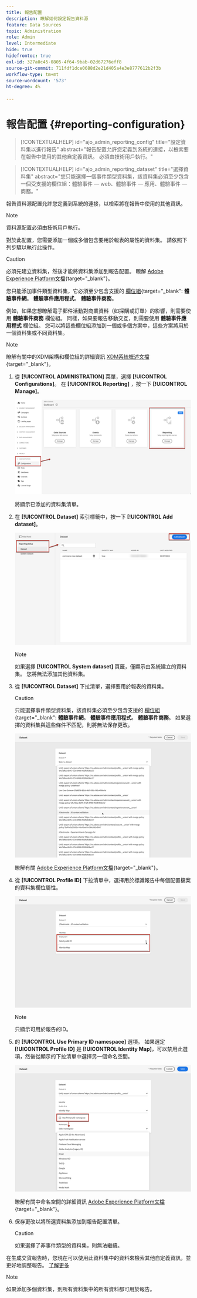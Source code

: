 ```yaml
---
title: 報告配置
description: 瞭解如何設定報告資料源
feature: Data Sources
topic: Administration
role: Admin
level: Intermediate
hide: true
hidefromtoc: true
exl-id: 327a0c45-0805-4f64-9bab-02d67276eff8
source-git-commit: 711fdf1dce0688d2e21d405a4e3e8777612b2f3b
workflow-type: tm+mt
source-wordcount: '573'
ht-degree: 4%

---
```


# 報告配置 {#reporting-configuration}

>[!CONTEXTUALHELP]
>id="ajo_admin_reporting_config"
>title="設定資料集以進行報告"
>abstract="報告配置允許您定義到系統的連接，以檢索要在報告中使用的其他自定義資訊。 必須由技術用戶執行。"

>[!CONTEXTUALHELP]
>id="ajo_admin_reporting_dataset"
>title="選擇資料集"
>abstract="您只能選擇一個事件類型資料集，該資料集必須至少包含一個受支援的欄位組：體驗事件 — web、體驗事件 — 應用、體驗事件 — 商務。"

報告資料源配置允許您定義到系統的連接，以檢索將在報告中使用的其他資訊。

>[!NOTE]
>
>資料源配置必須由技術用戶執行。 <!--Rights?-->

對於此配置，您需要添加一個或多個包含要用於報表的屬性的資料集。 請依照下列步驟以執行此操作。

>[!CAUTION]
>
>必須先建立資料集，然後才能將資料集添加到報告配置。 瞭解 [Adobe Experience Platform文檔](https://experienceleague.adobe.com/docs/experience-platform/catalog/datasets/user-guide.html?lang=en#create){target=&quot;_blank&quot;}。
>
>您只能添加事件類型資料集，它必須至少包含支援的 [欄位組](https://experienceleague.adobe.com/docs/experience-platform/xdm/tutorials/create-schema-ui.html#field-group){target=&quot;_blank&quot;: **體驗事件網**。 **體驗事件應用程式**。 **體驗事件商務**。

<!--
➡️ [Discover this feature in video](#video)
-->

例如，如果您想瞭解電子郵件活動對商業資料（如採購或訂單）的影響，則需要使用 **體驗事件商務** 欄位組。 同樣，如果要報告移動交互，則需要使用 **體驗事件應用程式** 欄位組。 <!--If you want to report on web interactions then you need to include the web field group.--> 您可以將這些欄位組添加到一個或多個方案中，這些方案將用於一個資料集或不同資料集。

>[!NOTE]
>
>瞭解有關中的XDM架構和欄位組的詳細資訊 [XDM系統概述文檔](https://experienceleague.adobe.com/docs/experience-platform/xdm/home.html?lang=zh-Hant){target=&quot;_blank&quot;}。

1. 從 **[!UICONTROL ADMINISTRATION]** 菜單，選擇 **[!UICONTROL Configurations]**。 在  **[!UICONTROL Reporting]** ，按一下 **[!UICONTROL Manage]**。

   ![](assets/reporting-config-menu.png)

   將顯示已添加的資料集清單。

1. 在 **[!UICONTROL Dataset]** 索引標籤中，按一下 **[!UICONTROL Add dataset]**。

   ![](assets/reporting-config-add.png)

   >[!NOTE]
   >
   >如果選擇 **[!UICONTROL System dataset]** 頁籤，僅顯示由系統建立的資料集。 您將無法添加其他資料集。

1. 從 **[!UICONTROL Dataset]** 下拉清單，選擇要用於報表的資料集。

   >[!CAUTION]
   >
   >只能選擇事件類型資料集，該資料集必須至少包含支援的 [欄位組](https://experienceleague.adobe.com/docs/experience-platform/xdm/tutorials/create-schema-ui.html#field-group){target=&quot;_blank&quot;: **體驗事件網**。 **體驗事件應用程式**。 **體驗事件商務**。 如果選擇的資料集與這些條件不匹配，則將無法保存更改。

   ![](assets/reporting-config-datasets.png)

   瞭解有關 [Adobe Experience Platform文檔](https://experienceleague.adobe.com/docs/experience-platform/catalog/datasets/overview.html){target=&quot;_blank&quot;}。

1. 從 **[!UICONTROL Profile ID]** 下拉清單中，選擇用於標識報告中每個配置檔案的資料集欄位屬性。

   ![](assets/reporting-config-profile-id.png)

   >[!NOTE]
   >
   >只顯示可用於報告的ID。

1. 的 **[!UICONTROL Use Primary ID namespace]** 選項。 如果選定 **[!UICONTROL Profile ID]** 是 **[!UICONTROL Identity Map]**，可以禁用此選項，然後從顯示的下拉清單中選擇另一個命名空間。

   ![](assets/reporting-config-namespace.png)

   瞭解有關中命名空間的詳細資訊 [Adobe Experience Platform文檔](https://experienceleague.adobe.com/docs/experience-platform/identity/namespaces.html){target=&quot;_blank&quot;}。

1. 保存更改以將所選資料集添加到報告配置清單。

   >[!CAUTION]
   >
   >如果選擇了非事件類型的資料集，則無法繼續。

在生成交貨報告時，您現在可以使用此資料集中的資料來檢索其他自定義資訊，並更好地調整報告。 [了解更多](content-experiment.md#objectives-global)

>[!NOTE]
>
>如果添加多個資料集，則所有資料集中的所有資料都可用於報告。


<!--
## How-to video {#video}

Understand how to configure Experience Platform reporting data sources.

>[!VIDEO]()
-->
